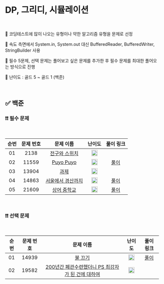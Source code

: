 # DP, 그리디, 시뮬레이션

<br/>

📌 코딩테스트에 많이 나오는 유형이나 약한 알고리즘 유형을 문제로 선정

📌 속도 측면에서 System.in, System.out 대신 BufferedReader, BufferedWriter, StringBuilder 사용

📌 필수 5문제, 선택 문제는 풀어보고 싶은 문제를 추가한 후 필수 문제를 최대한 풀어오는 방식으로 진행

📌 난이도 : 골드 5 ~ 골드 1 (백준)

<br/>

## ✅ 백준

### ❗❗ 필수 문제

<br/>

순번 | 문제 번호 | 문제 이름 | 난이도 | 풀이 링크
:---: | :---: | :---: | :---: | :---: 
01 | 2138 | [전구와 스위치](https://www.acmicpc.net/problem/2138) | <img src="https://static.solved.ac/tier_small/11.svg" width=20px> | []()
02 | 11559 | [Puyo Puyo](https://www.acmicpc.net/problem/11559) | <img src="https://static.solved.ac/tier_small/12.svg" width=20px> | [풀이](https://github.com/psj98/Java_Study_Coding_18/blob/main/study/src/study_230419/problemset/boj_11559.java)
03 | 13904 | [과제](https://www.acmicpc.net/problem/13904) | <img src="https://static.solved.ac/tier_small/13.svg" width=20px> | []()
04 | 14863 | [서울에서 경산까지](https://www.acmicpc.net/problem/14863) | <img src="https://static.solved.ac/tier_small/12.svg" width=20px> | [풀이](https://github.com/psj98/Java_Study_Coding_18/blob/main/study/src/study_230419/problemset/boj_14863.java)
05 | 21609 | [상어 중학교](https://www.acmicpc.net/problem/21609) | <img src="https://static.solved.ac/tier_small/14.svg" width=20px> | [풀이](https://github.com/psj98/Java_Study_Coding_18/blob/main/study/src/study_230419/problemset/boj_21609.java)

<br/>

### ❗❗ 선택 문제

<br/>

순번 | 문제 번호 | 문제 이름 | 난이도 | 풀이 링크
:---: | :---: | :---: | :---: | :---: 
01 | 14939 | [불 끄기](https://www.acmicpc.net/problem/14939) | <img src="https://static.solved.ac/tier_small/16.svg" width=20px> | [풀이](https://github.com/psj98/Java_Study_Coding_18/blob/main/study/src/study_230419/problemset/boj_14939.java)
02 | 19582 | [200년간 폐관수련했더니 PS 최강자가 된 건에 대하여](https://www.acmicpc.net/problem/19582) | <img src="https://static.solved.ac/tier_small/13.svg" width=20px> | []()
